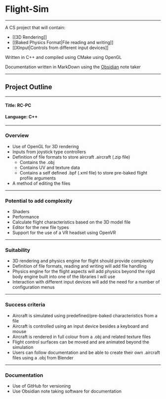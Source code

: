 # Flight-Sim
---
 A CS project that will contain:
 - [[3D Rendering]]
 - [[Baked Physics Format|File reading and writing]]
 - [[XInput|Controls from different input devices]]
 
Written in C++ and compiled using CMake using OpenGL

Documentation written in MarkDown using the [Obsidian](https://obsidian.md/) note taker

---
## Project Outline
---
#### Title: RC-PC

#### Language: C++

---
### Overview

- Use of OpenGL for 3D rendering
- Inputs from joystick type controllers
- Definition of file formats to store aircraft .aircraft (.zip file)
    - Contains the .obj
    - Contains UV and texture data
    - Contains a self defined .bpf (.xml file) to store pre-baked flight profile arguments
- A method of editing the files

---
### Potential to add complexity
- Shaders
- Performance
- Calculate flight characteristics based on the 3D model file
- Editor for the new file types
- Support for the use of a VR headset using OpenVR

---
### Suitability
- 3D rendering and physics engine for flight should provide complexity
- Definition of file formats, reading and writing will add file handling
- Physics engine for the flight aspects will add physics beyond the rigid body engine built into one of the libraries I will use
- Interaction with different input devices will add the need for a number of configuration menus
---
### Success criteria
- Aircraft is simulated using predefined/pre-baked characteristics from a file
- Aircraft is controlled using an input device besides a keyboard and mouse
- Aircraft is rendered in full colour from a .obj and related texture files
- Flight control surfaces can be moved and are animated beyond the simulation
- Users can follow documentation and be able to create their own .aircraft files using a .obj from Blender

---
### Documentation
- Use of GitHub for versioning
- Use Obsidian note taking software for documentation